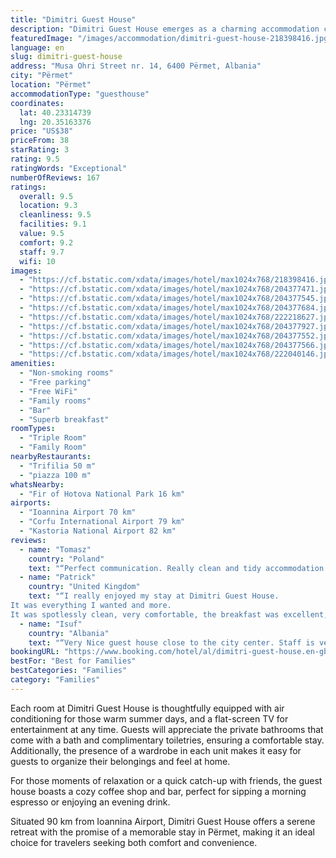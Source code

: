 ```yaml
---
title: "Dimitri Guest House"
description: "Dimitri Guest House emerges as a charming accommodation choice in Përmet, providing guests with the convenience of complimentary WiFi and on-site parking without any additional cost."
featuredImage: "/images/accommodation/dimitri-guest-house-218398416.jpg"
language: en
slug: dimitri-guest-house
address: "Musa Ohri Street nr. 14, 6400 Përmet, Albania"
city: "Përmet"
location: "Përmet"
accommodationType: "guesthouse"
coordinates:
  lat: 40.23314739
  lng: 20.35163376
price: "US$38"
priceFrom: 38
starRating: 3
rating: 9.5
ratingWords: "Exceptional"
numberOfReviews: 167
ratings:
  overall: 9.5
  location: 9.3
  cleanliness: 9.5
  facilities: 9.1
  value: 9.5
  comfort: 9.2
  staff: 9.7
  wifi: 10
images:
  - "https://cf.bstatic.com/xdata/images/hotel/max1024x768/218398416.jpg?k=26f42ecc7cd9ce9b3195edbec8c1a7c99b1d937dd557112b2730231b8f58c7f1&o=&hp=1"
  - "https://cf.bstatic.com/xdata/images/hotel/max1024x768/204377471.jpg?k=7ab2a92e4d0f258af74964f0df0ceacb63a96b1949f21ca6f807b1db4ef0b44f&o=&hp=1"
  - "https://cf.bstatic.com/xdata/images/hotel/max1024x768/204377545.jpg?k=5667742f305c6b4af9dc6f0e8cf9db45797288d17129e865af8ce9e0612292eb&o=&hp=1"
  - "https://cf.bstatic.com/xdata/images/hotel/max1024x768/204377684.jpg?k=d79d3787827f3278afa802948c85cc0901f012b04cd0c2fbfb8bd4307f19d46f&o=&hp=1"
  - "https://cf.bstatic.com/xdata/images/hotel/max1024x768/222218627.jpg?k=61f2bebc4f68d1cb9c0fadfbcb682b08cde6c8f049943e076b1db57d28c4f7de&o=&hp=1"
  - "https://cf.bstatic.com/xdata/images/hotel/max1024x768/204377927.jpg?k=f6f7756dcf010504dd711a10b9aa73758d2ff3dde052e932c2b43dc3780b1ad6&o=&hp=1"
  - "https://cf.bstatic.com/xdata/images/hotel/max1024x768/204377552.jpg?k=27c2833d93670e5bf495c6aea84dfd5b182a3add2720ff11b3349ea0ab0a8afc&o=&hp=1"
  - "https://cf.bstatic.com/xdata/images/hotel/max1024x768/204377566.jpg?k=7656c636d79ed19d4c2b130ff5a8b74f0698dc578ca2bd6d77d7cfc932d4f235&o=&hp=1"
  - "https://cf.bstatic.com/xdata/images/hotel/max1024x768/222040146.jpg?k=f5644aefa424a139324c2b82b78ec5936d3275e6eacbb2486ebfa80bf382ca89&o=&hp=1"
amenities:
  - "Non-smoking rooms"
  - "Free parking"
  - "Free WiFi"
  - "Family rooms"
  - "Bar"
  - "Superb breakfast"
roomTypes:
  - "Triple Room"
  - "Family Room"
nearbyRestaurants:
  - "Trifilia 50 m"
  - "piazza 100 m"
whatsNearby:
  - "Fir of Hotova National Park 16 km"
airports:
  - "Ioannina Airport 70 km"
  - "Corfu International Airport 79 km"
  - "Kastoria National Airport 82 km"
reviews:
  - name: "Tomasz"
    country: "Poland"
    text: "“Perfect communication. Really clean and tidy accommodation. Tasty breakfast. We arrived late at night and were welcomed really nice.”"
  - name: "Patrick"
    country: "United Kingdom"
    text: "“I really enjoyed my stay at Dimitri Guest House.
It was everything I wanted and more.
It was spotlessly clean, very comfortable, the breakfast was excellent, it is in an excellent location, and I received a very warm welcome.”"
  - name: "Isuf"
    country: "Albania"
    text: "“Very Nice guest house close to the city center. Staff is very friendly. Rooms clean.”"
bookingURL: "https://www.booking.com/hotel/al/dimitri-guest-house.en-gb.html?aid=8035640"
bestFor: "Best for Families"
bestCategories: "Families"
category: "Families"
---
```


Each room at Dimitri Guest House is thoughtfully equipped with air conditioning for those warm summer days, and a flat-screen TV for entertainment at any time. Guests will appreciate the private bathrooms that come with a bath and complimentary toiletries, ensuring a comfortable stay. Additionally, the presence of a wardrobe in each unit makes it easy for guests to organize their belongings and feel at home.

For those moments of relaxation or a quick catch-up with friends, the guest house boasts a cozy coffee shop and bar, perfect for sipping a morning espresso or enjoying an evening drink.

Situated 90 km from Ioannina Airport, Dimitri Guest House offers a serene retreat with the promise of a memorable stay in Përmet, making it an ideal choice for travelers seeking both comfort and convenience.